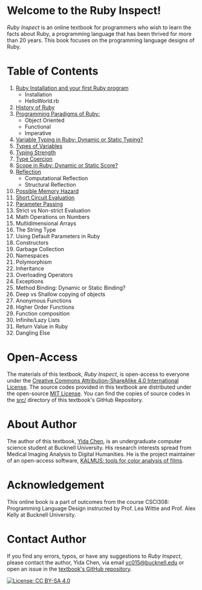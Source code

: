 # Welcome to the Ruby Inspect!

*Ruby Inspect* is an online textbook for programmers who wish to learn the facts about Ruby, a programming language that has been thrived for more than 20 years. This book focuses on the programming language designs of Ruby. 

# Table of Contents
1. [Ruby Installation and your first Ruby program](installation.md)
    - Installation
    - HelloWorld.rb
2. [History of Ruby](history.md)
3. [Programming Paradigms of Ruby:](programming_paradigms.md)
    - Object Oriented
    - Functional 
    - Imperative
4. [Variable Typing in Ruby: Dynamic or Static Typing?](variable_typing.md) 
5. [Types of Variables](types_of_variable.md) 
6. [Typing Strength](typing_strengths.md)
7. [Type Coercion](type_coercion.md)
8. [Scope in Ruby: Dynamic or Static Score?](scope.md)
9. [Reflection](reflection.md)
    - Computational Reflection
    - Structural Reflection
10. [Possible Memory Hazard](memory_hazard.md)
11. [Short Circuit Evaluation](short_circuit_evaluation.md)
12. [Parameter Passing](parameter_passing.md)
13. Strict vs Non-strict Evaluation
14. Math Operations on Numbers
15. Multidimensional Arrays
16. The String Type
17. Using Default Parameters in Ruby
18. Constructors
19. Garbage Collection
20. Namespaces
21. Polymorphism
22. Inheritance
23. Overloading Operators
24. Exceptions
25. Method Binding: Dynamic or Static Binding?
26. Deep vs Shallow copying of objects
27. Anonymous Functions
28. Higher Order Functions
29. Function composition
30. Infinite/Lazy Lists
31. Return Value in Ruby
32. Dangling Else

# Open-Access
The materials of this textbook, *Ruby Inspect*, is open-access to everyone under the [Creative Commons Attribution-ShareAlike 4.0 International License](RUBY-INSPECT_BOOK_LICENSE). The source codes provided in this textbook are distributed under the open-source [MIT License](LICENSE). You can find the copies of source codes in the [src/](https://github.com/yc015/Ruby-Inspect/tree/main/src) directory of this textbook's GitHub Repository.

# About Author
The author of this textbook, [Yida Chen](https://github.com/yc015), is an undergraduate computer science student at Bucknell University. His research interests spread from Medical Imaging Analysis to Digital Humanities. He is the project maintainer of an open-access software, [KALMUS: tools for color analysis of films](https://github.com/KALMUS-Color-Toolkit/KALMUS).

# Acknowledgement
This online book is a part of outcomes from the course CSCI308: Programming Language Design instructed by Prof. Lea Wittie and Prof. Alex Kelly at Bucknell University.

# Contact Author
If you find any errors, typos, or have any suggestions to *Ruby Inspect*, please contact the author, Yida Chen, via email <yc015@bucknell.edu> or open an issue in the [textbook's GitHub repository](https://github.com/yc015/Ruby-Inspect/issues).

[![License: CC BY-SA 4.0](https://licensebuttons.net/l/by-sa/4.0/88x31.png)](https://creativecommons.org/licenses/by-sa/4.0/)